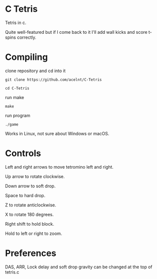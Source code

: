 C Tetris
========
Tetris in c.

Quite well-featured but if I come back to it I'll add wall kicks and score t-spins correctly.

# Compiling

clone repository and cd into it

`git clone https://github.com/acelnt/C-Tetris`

`cd C-Tetris`

run make

`make`

run program

`./game`

Works in Linux, not sure about Windows or macOS.

# Controls

Left and right arrows to move tetromino left and right.

Up arrow to rotate clockwise.

Down arrow to soft drop.

Space to hard drop.

Z to rotate anticlockwise.

X to rotate 180 degrees.

Right shift to hold block.

Hold to left or right to zoom.

# Preferences

DAS, ARR, Lock delay and soft drop gravity can be changed at the top of tetris.c

